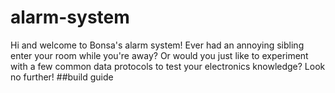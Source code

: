 # alarm-system
Hi and welcome to Bonsa's alarm system! Ever had an annoying sibling enter your room while you're away? Or would you just like to experiment with a few common data protocols to test your electronics knowledge? Look no further! 
##build guide
